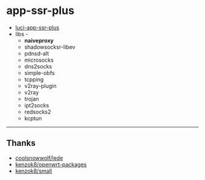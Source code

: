 # app-ssr-plus

* [luci-app-ssr-plus](https://github.com/kenzok8/openwrt-packages/tree/master/luci-app-ssr-plus)
* libs - 
    * **naiveproxy**
    * shadowsocksr-libev
    * pdnsd-alt
    * microsocks
    * dns2socks
    * simple-obfs
    * tcpping
    * v2ray-plugin
    * v2ray
    * trojan
    * ipt2socks
    * redsocks2
    * kcptun

---

## Thanks

* [coolsnowwolf/lede](https://github.com/coolsnowwolf/lede)
* [kenzok8/openwrt-packages](https://github.com/kenzok8/openwrt-packages)
* [kenzok8/small](https://github.com/kenzok8/small)